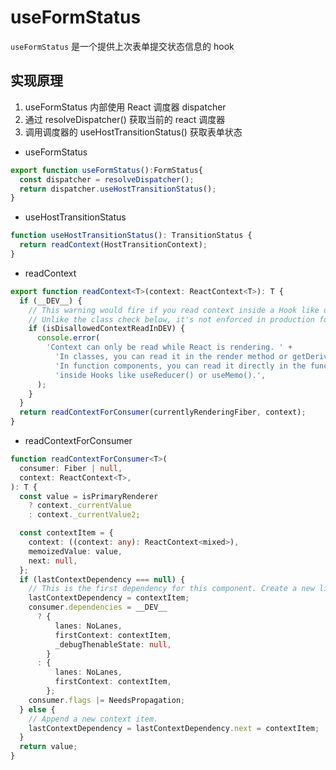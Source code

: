 # useFormStatus

`useFormStatus` 是一个提供上次表单提交状态信息的 hook

## 实现原理

1. useFormStatus 内部使用 React 调度器 dispatcher
2. 通过 resolveDispatcher() 获取当前的 react 调度器
3. 调用调度器的 useHostTransitionStatus() 获取表单状态

* useFormStatus

```ts
export function useFormStatus():FormStatus{
  const dispatcher = resolveDispatcher();
  return dispatcher.useHostTransitionStatus();
}
```

* useHostTransitionStatus

```ts
function useHostTransitionStatus(): TransitionStatus {
  return readContext(HostTransitionContext);
}
```

* readContext

```ts
export function readContext<T>(context: ReactContext<T>): T {
  if (__DEV__) {
    // This warning would fire if you read context inside a Hook like useMemo.
    // Unlike the class check below, it's not enforced in production for perf.
    if (isDisallowedContextReadInDEV) {
      console.error(
        'Context can only be read while React is rendering. ' +
          'In classes, you can read it in the render method or getDerivedStateFromProps. ' +
          'In function components, you can read it directly in the function body, but not ' +
          'inside Hooks like useReducer() or useMemo().',
      );
    }
  }
  return readContextForConsumer(currentlyRenderingFiber, context);
}
```

* readContextForConsumer

```ts
function readContextForConsumer<T>(
  consumer: Fiber | null,
  context: ReactContext<T>,
): T {
  const value = isPrimaryRenderer
    ? context._currentValue
    : context._currentValue2;

  const contextItem = {
    context: ((context: any): ReactContext<mixed>),
    memoizedValue: value,
    next: null,
  };
  if (lastContextDependency === null) {
    // This is the first dependency for this component. Create a new list.
    lastContextDependency = contextItem;
    consumer.dependencies = __DEV__
      ? {
          lanes: NoLanes,
          firstContext: contextItem,
          _debugThenableState: null,
        }
      : {
          lanes: NoLanes,
          firstContext: contextItem,
        };
    consumer.flags |= NeedsPropagation;
  } else {
    // Append a new context item.
    lastContextDependency = lastContextDependency.next = contextItem;
  }
  return value;
}
```
